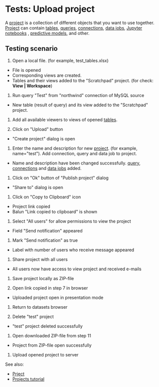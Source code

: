 <!-- TITLE: Tests: Upload project -->
<!-- SUBTITLE: -->

# Tests: Upload project

A [project](project.md) is a collection of different objects that you want to use together.
[Project](project.md) can contain [tables](table.md), [queries](../access/data-query.md),
[connections](../access/data-connection.md), [data jobs](../access/data-job.md),
[Jupyter notebooks](../compute/jupyter-notebook.md)
, [predictive models](../learn/predictive-modeling.md), and other.

## Testing scenario

1. Open a local file. (for example, test_tables.xlsx)

* File is opened
* Corresponding views are created.
* Tables and their views added to the "Scratchpad" project. (for check: **View | Workspace**)

1. Run query "Test" from "northwind" connection of MySQL source

* New table (result of query) and its view added to the "Scratchpad" project.

1. Add all available viewers to views of opened [tables](table.md).

1. Click on "Upload" button

* "Create project" dialog is open

1. Enter the name and description for new [project](project.md). (for example, name="test"). Add connection, query and
   data job to project.

* Name and description have been changed successfully. [query](../access/data-query.md),
  [connections](../access/data-connection.md) and [data jobs](../access/data-job.md) added.

1. Click on "Ok" button of "Publish project" dialog

* "Share to" dialog is open

1. Click on "Copy to Clipboard" icon

* Project link copied
* Balun "Link copied to clipboard" is shown

1. Select "All users" for allow permissions to view the project

* Field "Send notification" appeared

1. Mark "Send notification" as true

* Label with number of users who receive message appeared

1. Share project with all users

* All users now have access to view project and received e-mails

1. Save project locally as ZIP-file

1. Open link copied in step 7 in browser

* Uploaded project open in presentation mode

1. Return to datasets browser

1. Delete "test" project

* "test" project deleted successfully

1. Open downloaded ZIP-file from step 11

* Project from ZIP-file open successfully

1. Upload opened project to server

See also:

* [Prject](project.md)
* [Projects tutorial](../_internal/tutorials/projects.md)
